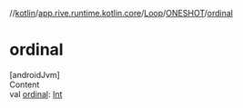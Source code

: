 //[kotlin](../../../../index.md)/[app.rive.runtime.kotlin.core](../../index.md)/[Loop](../index.md)/[ONESHOT](index.md)/[ordinal](ordinal.md)



# ordinal  
[androidJvm]  
Content  
val [ordinal](ordinal.md): [Int](https://kotlinlang.org/api/latest/jvm/stdlib/kotlin/-int/index.html)  



